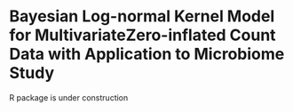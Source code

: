 # Bayesian Log-normal Kernel Model for MultivariateZero-inflated Count Data with Application to Microbiome Study

R package is under construction
